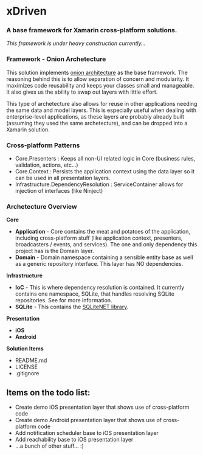 # xDriven #
### A base framework for Xamarin cross-platform solutions. ###

*This framework is under heavy construction currently...*

### Framework - Onion Archetecture
This solution implements [onion architecture](http://www.develop.com/onionarchitecture "Onion Architecture") as the base framework. The reasoning behind this is to allow separation of concern and modularity. It maximizes code reusability and keeps your classes small and manageable. It also gives us the ability to swap out layers with little effort.

This type of archetecture also allows for reuse in other applications needing the same data and model layers. This is especially useful when dealing with enterprise-level applications, as these layers are probably already built (assuming they used the same archetecture), and can be dropped into a Xamarin solution.

### Cross-platform Patterns
* Core.Presenters : Keeps all non-UI related logic in Core (business rules, validation, actions, etc...)
* Core.Context : Persists the application context using the data layer so it can be used in all presentation layers.
* Infrastructure.DependencyResolution : ServiceContainer allows for injection of interfaces (like Ninject)

### Archetecture Overview
**Core**

* **Application** - Core contains the meat and potatoes of the application, including cross-platform stuff (like application context, presenters, 
broadcasters / events, and services). The one and only dependency this project has is the Domain layer.
* **Domain** - Domain namespace containing a sensible entity base as well as a generic repository interface. This layer has NO dependencies.

**Infrastructure**
* **IoC** - This is where dependency resolution is contained. It currently contains one namespace, SQLite, that handles resolving 
SQLite repositories. See  for more information.
* **SQLite** - This contains the [SQLiteNET library](http://docs.xamarin.com/recipes/ios/data/sqlite/create_a_database_with_sqlitenet/ "SQLiteNET"). 

**Presentation**
* **iOS**
* **Android**

**Solution Items**
* README.md
* LICENSE
* .gitignore


## Items on the todo list:
* Create demo iOS presentation layer that shows use of cross-platform code
* Create demo Android presentation layer that shows use of cross-platform code
* Add notification scheduler base to iOS presentation layer
* Add reachability base to iOS presentation layer
* ...a bunch of other stuff... :)